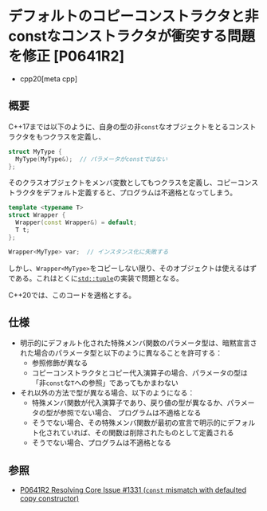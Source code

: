# デフォルトのコピーコンストラクタと非constなコンストラクタが衝突する問題を修正 [P0641R2]
* cpp20[meta cpp]

## 概要
C++17までは以下のように、自身の型の非`const`なオブジェクトをとるコンストラクタをもつクラスを定義し、

```cpp
struct MyType {
  MyType(MyType&);  // パラメータがconstではない
};
```

そのクラスオブジェクトをメンバ変数としてもつクラスを定義し、コピーコンストラクタをデフォルト定義すると、プログラムは不適格となってしまう。

```cpp
template <typename T>
struct Wrapper {
  Wrapper(const Wrapper&) = default;
  T t;
};

Wrapper<MyType> var;  // インスタンス化に失敗する
```

しかし、`Wrapper<MyType>`をコピーしない限り、そのオブジェクトは使えるはずである。これはとくに[`std::tuple`](/reference/tuple/tuple.md)の実装で問題となる。

C++20では、このコードを適格とする。


## 仕様
- 明示的にデフォルト化された特殊メンバ関数のパラメータ型は、暗黙宣言された場合のパラメータ型と以下のように異なることを許可する：
    - 参照修飾が異なる
    - コピーコンストラクタとコピー代入演算子の場合、パラメータの型は「非`const`な`T`への参照」であってもかまわない
- それ以外の方法で型が異なる場合、以下のようになる：
    - 特殊メンバ関数が代入演算子であり、戻り値の型が異なるか、パラメータの型が参照でない場合、 プログラムは不適格となる
    - そうでない場合、その特殊メンバ関数が最初の宣言で明示的にデフォルト化されていれば、その関数は削除されたものとして定義される
    - そうでない場合、プログラムは不適格となる


## 参照
- [P0641R2 Resolving Core Issue #1331 (`const` mismatch with defaulted copy constructor)](https://www.open-std.org/jtc1/sc22/wg21/docs/papers/2017/p0641r2.html)
